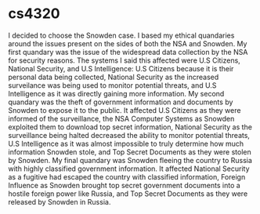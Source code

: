 # cs4320

I decided to choose the Snowden case. I based my ethical quandaries around the issues present on the sides of both the NSA and Snowden.
My first quandary was the issue of the widespread data collection by the NSA for security reasons. The systems I said this affected were U.S Citizens, National Security, and U.S Intelligence: U.S Citizens because it is their personal data being collected, National Security as the increased surveilance was being used to monitor potential threats, and U.S Intelligence as it was directly gaining more information.
My second quandary was the theft of government information and documents by Snowden to expose it to the public. It affected U.S Citizens as they were informed of the surveillance, the NSA Computer Systems as Snowden exploited them to download top secret information, National Security as the surveillance being halted decreased the ability to monitor potential threats, U.S Intelligence as it was almost impossible to truly determine how much information Snowden stole, and Top Secret Documents as they were stolen by Snowden.
My final quandary was Snowden fleeing the country to Russia with highly classified government information. It affected National Security as a fugitive had escaped the country with classified information, Foreign Influence as Snowden brought top secret government documents into a hostile foreign power like Russia, and Top Secret Documents as they were released by Snowden in Russia.
